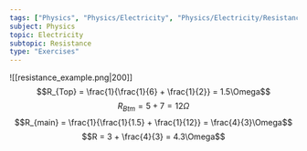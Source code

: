 ```yaml
---
tags: ["Physics", "Physics/Electricity", "Physics/Electricity/Resistance"]
subject: Physics
topic: Electricity
subtopic: Resistance
type: "Exercises"
---
```


![[resistance_example.png|200]]
$$R_{Top} = \frac{1}{\frac{1}{6} + \frac{1}{2}} = 1.5\Omega$$
$$R_{Btm} = 5 + 7 = 12\Omega$$
$$R_{main} = \frac{1}{\frac{1}{1.5} + \frac{1}{12}} = \frac{4}{3}\Omega$$
$$R = 3 + \frac{4}{3} = 4.3\Omega$$